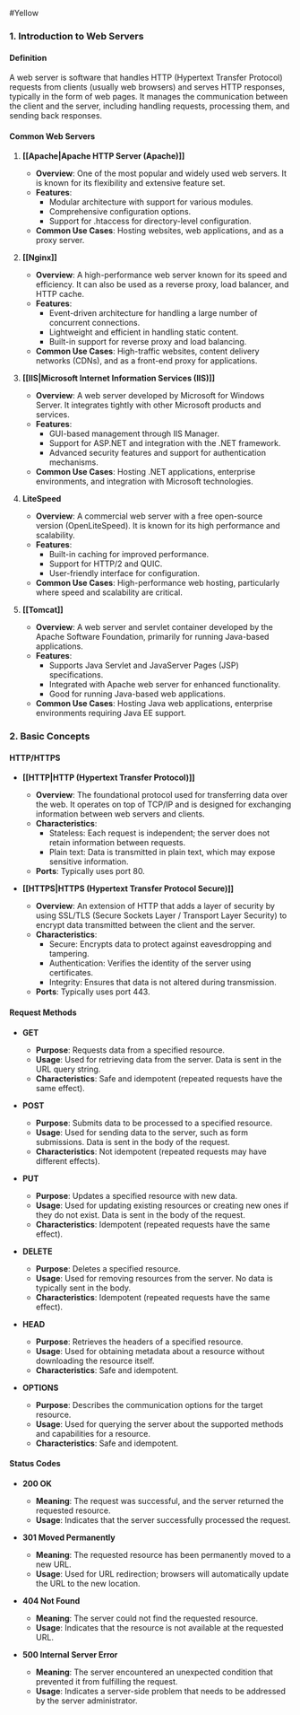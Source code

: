 #Yellow 
### 1. Introduction to Web Servers

#### Definition
A web server is software that handles HTTP (Hypertext Transfer Protocol) requests from clients (usually web browsers) and serves HTTP responses, typically in the form of web pages. It manages the communication between the client and the server, including handling requests, processing them, and sending back responses.

#### Common Web Servers

1. **[[Apache|Apache HTTP Server (Apache)]]**
   - **Overview**: One of the most popular and widely used web servers. It is known for its flexibility and extensive feature set.
   - **Features**:
     - Modular architecture with support for various modules.
     - Comprehensive configuration options.
     - Support for .htaccess for directory-level configuration.
   - **Common Use Cases**: Hosting websites, web applications, and as a proxy server.

2. **[[Nginx]]**
   - **Overview**: A high-performance web server known for its speed and efficiency. It can also be used as a reverse proxy, load balancer, and HTTP cache.
   - **Features**:
     - Event-driven architecture for handling a large number of concurrent connections.
     - Lightweight and efficient in handling static content.
     - Built-in support for reverse proxy and load balancing.
   - **Common Use Cases**: High-traffic websites, content delivery networks (CDNs), and as a front-end proxy for applications.

3. **[[IIS|Microsoft Internet Information Services (IIS)]]**
   - **Overview**: A web server developed by Microsoft for Windows Server. It integrates tightly with other Microsoft products and services.
   - **Features**:
     - GUI-based management through IIS Manager.
     - Support for ASP.NET and integration with the .NET framework.
     - Advanced security features and support for authentication mechanisms.
   - **Common Use Cases**: Hosting .NET applications, enterprise environments, and integration with Microsoft technologies.

4. **LiteSpeed**
   - **Overview**: A commercial web server with a free open-source version (OpenLiteSpeed). It is known for its high performance and scalability.
   - **Features**:
     - Built-in caching for improved performance.
     - Support for HTTP/2 and QUIC.
     - User-friendly interface for configuration.
   - **Common Use Cases**: High-performance web hosting, particularly where speed and scalability are critical.

5. **[[Tomcat]]**
    - **Overview**: A web server and servlet container developed by the Apache Software Foundation, primarily for running Java-based applications.
    - **Features**:
        - Supports Java Servlet and JavaServer Pages (JSP) specifications.
        - Integrated with Apache web server for enhanced functionality.
        - Good for running Java-based web applications.
    - **Common Use Cases**: Hosting Java web applications, enterprise environments requiring Java EE support.

### 2. Basic Concepts

#### HTTP/HTTPS

- **[[HTTP|HTTP (Hypertext Transfer Protocol)]]**
  - **Overview**: The foundational protocol used for transferring data over the web. It operates on top of TCP/IP and is designed for exchanging information between web servers and clients.
  - **Characteristics**:
    - Stateless: Each request is independent; the server does not retain information between requests.
    - Plain text: Data is transmitted in plain text, which may expose sensitive information.
  - **Ports**: Typically uses port 80.

- **[[HTTPS|HTTPS (Hypertext Transfer Protocol Secure)]]**
  - **Overview**: An extension of HTTP that adds a layer of security by using SSL/TLS (Secure Sockets Layer / Transport Layer Security) to encrypt data transmitted between the client and the server.
  - **Characteristics**:
    - Secure: Encrypts data to protect against eavesdropping and tampering.
    - Authentication: Verifies the identity of the server using certificates.
    - Integrity: Ensures that data is not altered during transmission.
  - **Ports**: Typically uses port 443.

#### Request Methods

- **GET**
  - **Purpose**: Requests data from a specified resource.
  - **Usage**: Used for retrieving data from the server. Data is sent in the URL query string.
  - **Characteristics**: Safe and idempotent (repeated requests have the same effect).

- **POST**
  - **Purpose**: Submits data to be processed to a specified resource.
  - **Usage**: Used for sending data to the server, such as form submissions. Data is sent in the body of the request.
  - **Characteristics**: Not idempotent (repeated requests may have different effects).

- **PUT**
  - **Purpose**: Updates a specified resource with new data.
  - **Usage**: Used for updating existing resources or creating new ones if they do not exist. Data is sent in the body of the request.
  - **Characteristics**: Idempotent (repeated requests have the same effect).

- **DELETE**
  - **Purpose**: Deletes a specified resource.
  - **Usage**: Used for removing resources from the server. No data is typically sent in the body.
  - **Characteristics**: Idempotent (repeated requests have the same effect).

- **HEAD**
  - **Purpose**: Retrieves the headers of a specified resource.
  - **Usage**: Used for obtaining metadata about a resource without downloading the resource itself.
  - **Characteristics**: Safe and idempotent.

- **OPTIONS**
  - **Purpose**: Describes the communication options for the target resource.
  - **Usage**: Used for querying the server about the supported methods and capabilities for a resource.
  - **Characteristics**: Safe and idempotent.

#### Status Codes

- **200 OK**
  - **Meaning**: The request was successful, and the server returned the requested resource.
  - **Usage**: Indicates that the server successfully processed the request.

- **301 Moved Permanently**
  - **Meaning**: The requested resource has been permanently moved to a new URL.
  - **Usage**: Used for URL redirection; browsers will automatically update the URL to the new location.

- **404 Not Found**
  - **Meaning**: The server could not find the requested resource.
  - **Usage**: Indicates that the resource is not available at the requested URL.

- **500 Internal Server Error**
  - **Meaning**: The server encountered an unexpected condition that prevented it from fulfilling the request.
  - **Usage**: Indicates a server-side problem that needs to be addressed by the server administrator.